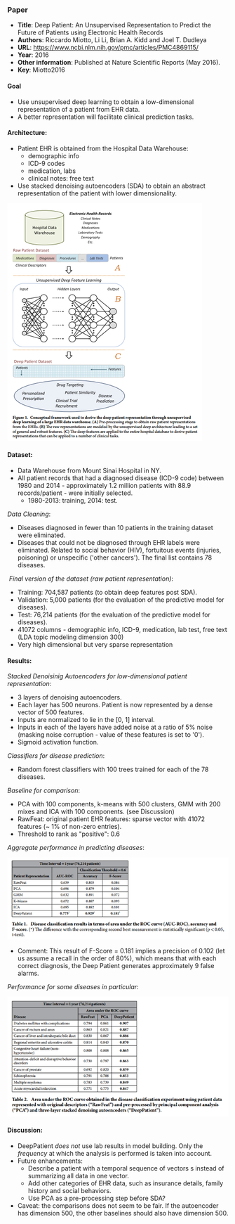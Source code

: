 ### Paper

+ **Title**: Deep Patient: An Unsupervised Representation to Predict  the Future of Patients using Electronic Health Records
+ **Authors**: Riccardo Miotto, Li Li, Brian A. Kidd and Joel T. Dudleya
+ **URL**: https://www.ncbi.nlm.nih.gov/pmc/articles/PMC4869115/
+ **Year**: 2016
+ **Other information**: Published at Nature Scientific Reports (May 2016).
+ **Key**: Miotto2016


#### Goal

+ Use unsupervised deep learning to obtain a low-dimensional representation of a patient from EHR data. 
+ A better representation will facilitate clinical prediction tasks.

#### Architecture:

+ Patient EHR is obtained from the Hospital Data Warehouse:
  + demographic info 
  + ICD-9 codes 
  + medication, labs
  + clinical notes: free text 
+ Use stacked denoising autoencoders (SDA) to obtain an abstract representation of the patient with lower dimensionality.

![Framework](images/Miotto2016_framework.png?raw=true "Deep Patient Framework")

#### Dataset:

+ Data Warehouse from Mount Sinai Hospital in NY.
+ All patient records that had a diagnosed disease (ICD-9 code) between 1980 and 2014 - approximately 1.2 million patients with 88.9 records/patient - were initially selected.
  + 1980-2013: training, 2014: test.

*Data Cleaning*:
+ Diseases diagnosed in fewer than 10 patients in the training dataset were eliminated.
+ Diseases that could not be diagnosed through EHR labels were eliminated. Related to social behavior (HIV), fortuitous events (injuries, poisoning) or unspecific ('other cancers'). The final list contains 78 diseases.

 *Final version of the dataset (raw patient representation)*:

+ Training: 704,587 patients (to obtain deep features post SDA).
+ Validation: 5,000 patients (for the evaluation of the predictive model for diseases).
+ Test: 76,214 patients (for the evaluation of the predictive model for diseases).
+ 41072 columns - demographic info, ICD-9, medication, lab test, free text (LDA topic modeling dimension 300)
+ Very high dimensional but very sparse representation

#### Results:

*Stacked Denoisinig Autoencoders for low-dimensional patient representation*:
+ 3 layers of denoising autoencoders.
+ Each layer has 500 neurons. Patient is now represented by a dense vector of 500 features.
+ Inputs are normalized to lie in the [0, 1] interval.
+ Inputs in each of the layers have added noise at a ratio of 5% noise (masking noise corruption - value of these features is set to '0').
+ Sigmoid activation function.

*Classifiers for disease prediction*:
+ Random forest classifiers with 100 trees trained for each of the 78 diseases.

*Baseline for comparison*:
+ PCA with 100 components, k-means with 500 clusters, GMM with 200 mixes and ICA with 100 components. (see Discussion)
+ RawFeat: original patient EHR features: sparse vector with 41072 features (~ 1% of non-zero entries).
+ Threshold to rank as "positive": 0.6

*Aggregate performance in predicting diseases*:

![Aggregate performance](images/Miotto2016_results1.png?raw=true "Aggregate performance")

+ Comment: This result of F-Score = 0.181 implies a precision of 0.102 (let us assume a recall in the order of 80%), which means that with each correct diagnosis, the Deep Patient generates approximately 9 false alarms.

*Performance for some diseases in particular*:

![Disease results](images/Miotto2016_results2.png?raw=true "Results for some diseases")

#### Discussion:
+ DeepPatient *does not* use lab results in model building. Only the *frequency* at which the analysis is performed is taken into account.
+ Future enhancements:
  +  Describe a patient with a temporal sequence of vectors s instead of summarizing all data in one vector.
  +  Add other categories of EHR data, such as insurance details, family history and social behaviors.
  + Use PCA as a pre-processing step before SDA?
+ Caveat: the comparisons does not seem to be fair. If the autoencoder has dimension 500, the other baselines should also have dimension 500. 
